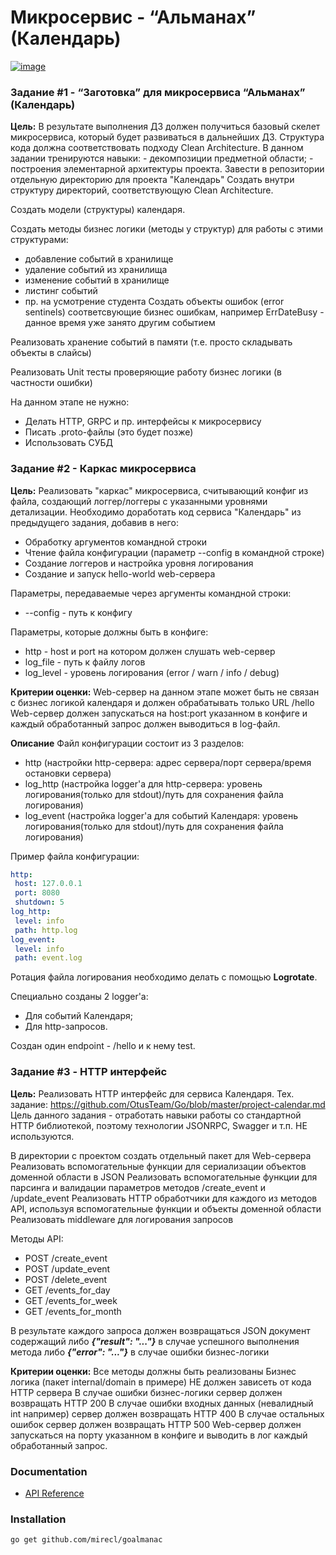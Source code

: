 # Микросервис - “Альманах” (Календарь)

[![image](https://img.shields.io/badge/godoc-reference-blue)](http://godoc.org/github.com/mirecl/goalmanac)

### Задание #1 - “Заготовка” для микросервиса “Альманах” (Календарь)

**Цель:** В результате выполнения ДЗ должен получиться базовый скелет микросервиса, который будет развиваться в дальнейших ДЗ. Структура кода должна соответствовать подходу Clean Architecture. В данном задании тренируются навыки: - декомпозиции предметной области; - построения элементарной архитектуры проекта.
Завести в репозитории отдельную директорию для проекта "Календарь"
Создать внутри структуру директорий, соответствующую Clean Architecture.

Cоздать модели (структуры) календаря.

Cоздать методы бизнес логики (методы у структур) для работы с этими структурами:
- добавление событий в хранилище
- удаление событий из хранилища
- изменение событий в хранилище
- листинг событий
- пр. на усмотрение студента
Создать объекты ошибок (error sentinels) соответсвующие бизнес ошибкам, например ErrDateBusy - данное время уже занято другим событием

Реализовать хранение событий в памяти (т.е. просто складывать объекты в слайсы)

Реализовать Unit тесты проверяющие работу бизнес логики (в частности ошибки)

На данном этапе не нужно:
- Делать HTTP, GRPC и пр. интерфейсы к микросервису
- Писать .proto-файлы (это будет позже)
- Использовать СУБД

### Задание #2 - Каркас микросервиса

**Цель:** Реализовать "каркас" микросервиса, считывающий конфиг из файла, создающий логгер/логгеры с указанными уровнями детализации.
Необходимо доработать код сервиса "Календарь" из предыдущего задания, добавив в него:

* Обработку аргументов командной строки
* Чтение файла конфигурации (параметр --config в командной строке)
* Создание логгеров и настройка уровня логирования
* Создание и запуск hello-world web-сервера

Параметры, передаваемые через аргументы командной строки:
* --config - путь к конфигу

Параметры, которые должны быть в конфиге:
* http - host и port на котором должен слушать web-сервер
* log_file - путь к файлу логов
* log_level - уровень логирования (error / warn / info / debug)

**Критерии оценки:** Web-сервер на данном этапе может быть не связан с бизнес логикой календаря и должен обрабатывать только URL /hello
Web-сервер должен запускаться на host:port указанном в конфиге и каждый обработанный запрос должен выводиться в log-файл.

**Описание**
Файл конфигурации состоит из 3 разделов:
 - http (настройки http-сервера: адрес сервера/порт сервера/время остановки сервера)
 - log_http (настройка logger'а для http-сервера: уровень логирования(только для stdout)/путь для сохранения файла логирования)
 - log_event (настройка logger'а для событий Календаря: уровень логирования(только для stdout)/путь для сохранения файла логирования)

 Пример файла конфигурации:
 ```yaml
http:
  host: 127.0.0.1
  port: 8080
  shutdown: 5
log_http:
  level: info 
  path: http.log
log_event:
  level: info
  path: event.log
 ```
 Ротация файла логирования необходимо делать с помощью **Logrotate**.

 Специально созданы 2 logger'a:
  - Для событий Календаря;
  - Для http-запросов.

Создан один endpoint - /hello и к нему test.

### Задание #3 - HTTP интерфейс

**Цель:** Реализовать HTTP интерфейс для сервиса Календаря. Тех. задание: https://github.com/OtusTeam/Go/blob/master/project-calendar.md Цель данного задания - отработать навыки работы со стандартной HTTP библиотекой, поэтому технологии JSONRPC, Swagger и т.п. НЕ используются.

В директории с проектом создать отдельный пакет для Web-сервера
Реализовать вспомогательные функции для сериализации объектов доменной области в JSON
Реализовать вспомогательные функции для парсинга и валидации параметров методов /create_event и /update_event
Реализовать HTTP обработчики для каждого из методов API, используя вспомогательные функции и объекты доменной области
Реализовать middleware для логирования запросов

Методы API:
- POST /create_event
- POST /update_event
- POST /delete_event
- GET /events_for_day
- GET /events_for_week
- GET /events_for_month

В результате каждого запроса должен возвращаться JSON документ содержащий
либо ***{"result": "..."}*** в случае успешного выполнения метода
либо ***{"error": "..."}*** в случае ошибки бизнес-логики

**Критерии оценки:** Все методы должны быть реализованы
Бизнес логика (пакет internal/domain в примере) НЕ должен зависеть от кода HTTP сервера
В случае ошибки бизнес-логики сервер должен возвращать HTTP 200
В случае ошибки входных данных (невалидный int например) сервер должен возвращать HTTP 400
В случае остальных ошибок сервер должен возвращать HTTP 500
Web-сервер должен запускаться на порту указанном в конфиге и выводить в лог каждый обработанный запрос.



### Documentation
* [API Reference](http://godoc.org/github.com/mirecl/goalmanac)

### Installation

    go get github.com/mirecl/goalmanac
